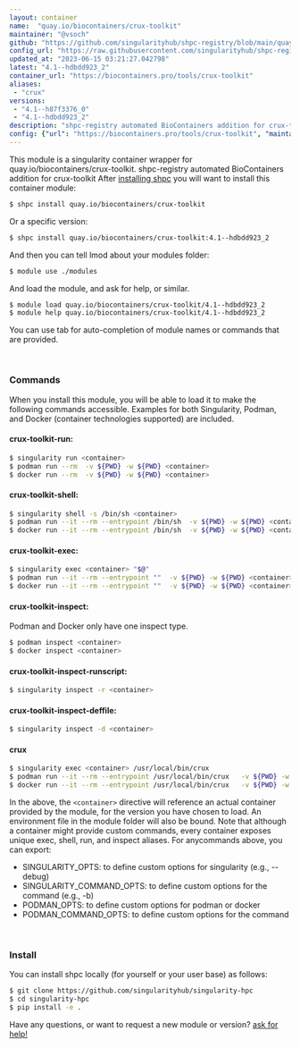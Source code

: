 ```yaml
---
layout: container
name:  "quay.io/biocontainers/crux-toolkit"
maintainer: "@vsoch"
github: "https://github.com/singularityhub/shpc-registry/blob/main/quay.io/biocontainers/crux-toolkit/container.yaml"
config_url: "https://raw.githubusercontent.com/singularityhub/shpc-registry/main/quay.io/biocontainers/crux-toolkit/container.yaml"
updated_at: "2023-06-15 03:21:27.042798"
latest: "4.1--hdbdd923_2"
container_url: "https://biocontainers.pro/tools/crux-toolkit"
aliases:
 - "crux"
versions:
 - "4.1--h87f3376_0"
 - "4.1--hdbdd923_2"
description: "shpc-registry automated BioContainers addition for crux-toolkit"
config: {"url": "https://biocontainers.pro/tools/crux-toolkit", "maintainer": "@vsoch", "description": "shpc-registry automated BioContainers addition for crux-toolkit", "latest": {"4.1--hdbdd923_2": "sha256:62177882be4d11c455e27f0a847b29ad25f4c246ee5a563f2e8019032f73dd20"}, "tags": {"4.1--h87f3376_0": "sha256:0438c28b84c662a60bb8b11f057aefd2045e565928fddb86e639610072c266b0", "4.1--hdbdd923_2": "sha256:62177882be4d11c455e27f0a847b29ad25f4c246ee5a563f2e8019032f73dd20"}, "docker": "quay.io/biocontainers/crux-toolkit", "aliases": {"crux": "/usr/local/bin/crux"}}
---
```


This module is a singularity container wrapper for quay.io/biocontainers/crux-toolkit.
shpc-registry automated BioContainers addition for crux-toolkit
After [installing shpc](#install) you will want to install this container module:


```bash
$ shpc install quay.io/biocontainers/crux-toolkit
```

Or a specific version:

```bash
$ shpc install quay.io/biocontainers/crux-toolkit:4.1--hdbdd923_2
```

And then you can tell lmod about your modules folder:

```bash
$ module use ./modules
```

And load the module, and ask for help, or similar.

```bash
$ module load quay.io/biocontainers/crux-toolkit/4.1--hdbdd923_2
$ module help quay.io/biocontainers/crux-toolkit/4.1--hdbdd923_2
```

You can use tab for auto-completion of module names or commands that are provided.

<br>

### Commands

When you install this module, you will be able to load it to make the following commands accessible.
Examples for both Singularity, Podman, and Docker (container technologies supported) are included.

#### crux-toolkit-run:

```bash
$ singularity run <container>
$ podman run --rm  -v ${PWD} -w ${PWD} <container>
$ docker run --rm  -v ${PWD} -w ${PWD} <container>
```

#### crux-toolkit-shell:

```bash
$ singularity shell -s /bin/sh <container>
$ podman run --it --rm --entrypoint /bin/sh  -v ${PWD} -w ${PWD} <container>
$ docker run --it --rm --entrypoint /bin/sh  -v ${PWD} -w ${PWD} <container>
```

#### crux-toolkit-exec:

```bash
$ singularity exec <container> "$@"
$ podman run --it --rm --entrypoint ""  -v ${PWD} -w ${PWD} <container> "$@"
$ docker run --it --rm --entrypoint ""  -v ${PWD} -w ${PWD} <container> "$@"
```

#### crux-toolkit-inspect:

Podman and Docker only have one inspect type.

```bash
$ podman inspect <container>
$ docker inspect <container>
```

#### crux-toolkit-inspect-runscript:

```bash
$ singularity inspect -r <container>
```

#### crux-toolkit-inspect-deffile:

```bash
$ singularity inspect -d <container>
```


#### crux

```bash
$ singularity exec <container> /usr/local/bin/crux
$ podman run --it --rm --entrypoint /usr/local/bin/crux   -v ${PWD} -w ${PWD} <container> -c " $@"
$ docker run --it --rm --entrypoint /usr/local/bin/crux   -v ${PWD} -w ${PWD} <container> -c " $@"
```



In the above, the `<container>` directive will reference an actual container provided
by the module, for the version you have chosen to load. An environment file in the
module folder will also be bound. Note that although a container
might provide custom commands, every container exposes unique exec, shell, run, and
inspect aliases. For anycommands above, you can export:

 - SINGULARITY_OPTS: to define custom options for singularity (e.g., --debug)
 - SINGULARITY_COMMAND_OPTS: to define custom options for the command (e.g., -b)
 - PODMAN_OPTS: to define custom options for podman or docker
 - PODMAN_COMMAND_OPTS: to define custom options for the command

<br>

### Install

You can install shpc locally (for yourself or your user base) as follows:

```bash
$ git clone https://github.com/singularityhub/singularity-hpc
$ cd singularity-hpc
$ pip install -e .
```

Have any questions, or want to request a new module or version? [ask for help!](https://github.com/singularityhub/singularity-hpc/issues)